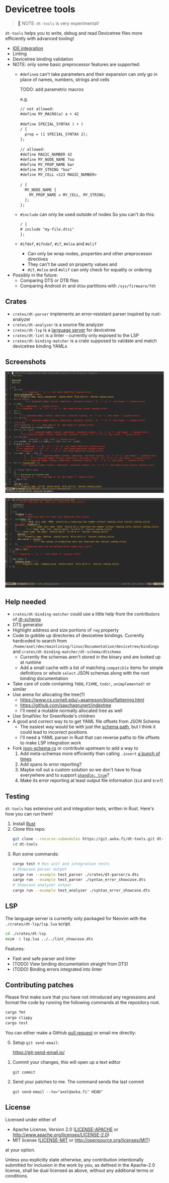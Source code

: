 # Devicetree tools

> 🚧 NOTE: `dt-tools` is very experimental!

`dt-tools` helps you to write, debug and read Devicetree files more efficiently with advanced tooling!

* [IDE integration](#lsp)
* Linting
* Devicetree binding validation
* NOTE: only some basic preprocessor features are supported:
  * `#define`s can't take parameters and their expansion can only go in place
    of names, numbers, strings and cells

    TODO: add parametric macros

    e.g.
    ```dts
    // not allowed:
    #define MY_MACRO(a) a + 42

    #define SPECIAL_SYNTAX ) + (
    / {
      prop = (1 SPECIAL_SYNTAX 2);
    };

    // allowed:
    #define MAGIC_NUMBER 42
    #define MY_NODE_NAME foo
    #define MY_PROP_NAME bar
    #define MY_STRING "baz"
    #define MY_CELL <123 MAGIC_NUMBER>

    / {
      MY_NODE_NAME {
        MY_PROP_NAME = MY_CELL, MY_STRING;
      };
    };
    ```
  * `#include` can only be used outside of nodes
    So you can't do this:
    ```dts
    / {
    # include "my-file.dtsi"
    };
    ```
  * `#ifdef`, `#ifndef`, `#if`, `#else` and `#elif`
    * Can only be wrap nodes, properties and other preprocessor directives
    * They can't be used on property values and
    * `#if`, `#else` and `#elif` can only check for equality or ordering
* Possibly in the future:
  * Comparing DTS or DTB files
  * Comparing Android `dt` and `dtbo` partitions with `/sys/firmware/fdt`

## Crates

* `crates/dt-parser` implements an error-resistant parser inspired by rust-analyzer
* `crates/dt-analyzer` is a source file analyzer
* `crates/dt-lsp` is a [language server](https://code.visualstudio.com/api/language-extensions/language-server-extension-guide#why-language-server) for devicetree
* `crates/dt-lint` is a linter - currently only exposed to the LSP
* `crates/dt-binding-matcher` is a crate supposed to validate and match devicetree binding YAMLs

## Screenshots

![Syntax error resiliency showcase in Neovim](screenshots/syntax_error_showcase.dts.png)

![Lint showcase in Neovim](screenshots/lint_showcase.dts.png)

## Help needed

* `crates/dt-binding-matcher` could use a little help from the contributors of [dt-schema](https://github.com/devicetree-org/dt-schema)
* DTS generator
* Highlight address and size portions of `reg` property
* Code to gobble up directories of devicetree bindings. Currently hardcoded to search from
  `/home/axel/dev/mainlining/linux/Documentation/devicetree/bindings` and
  `crates/dt-binding-matcher/dt-schema/dtschema`
  * Currently the schemas aren't stored in the binary and are looked up at runtime
  * Add a small cache with a list of matching `compatible` items for simple definitions or whole `select` JSON schemas
    along with the root binding documentation
* Take care of code containing `TODO`, `FIXME`, `todo!`, `unimplemented!` or similar
* Use arena for allocating the tree(?)
  * <https://www.cs.cornell.edu/~asampson/blog/flattening.html>
  * <https://github.com/saschagrunert/indextree>
  * I'll need a mutable normally allocated tree as well
* Use SmallVec for GreenNode's children
* A good and correct way to to get YAML file offsets from JSON Schema
  * The easiest way would be with just the [schema path](https://docs.rs/jsonschema/latest/jsonschema/error/struct.ValidationError.html#structfield.schema_path), but I think it could lead to incorrect positions
  * I'll need a YAML parser in Rust that can reverse paths to file offsets to make LSP integration work
* Fork [json-schema-rs](https://github.com/stranger6667/jsonschema-rs) or contribute upstream to add a way to
  1. Add meta-schemas more efficiently than calling `.insert` [a bunch of times](https://docs.rs/jsonschema/latest/src/jsonschema/compilation/options.rs.html#569)
  2. Add spans to error reporting?
  3. Maybe roll out a custom solution so we don't have to fixup everywhere and to support [`phandle: true`](https://github.com/devicetree-org/dt-schema/blob/5fdf9654d5069ef0ec430525d98cf3c04086405d/dtschema/schemas/types.yaml#L331)?
  4. Make its error reporting at least output file information (`$id` and `$ref`)

## Testing

`dt-tools` has extensive unit and integration tests, written in Rust. Here's how you can run them!

1. Install [Rust](https://www.rust-lang.org/learn/get-started)
2. Clone this repo:
   ```sh
   git clone --recurse-submodules https://git.axka.fi/dt-tools.git dt-tools
   cd dt-tools
   ```
3. Run some commands:
   ```sh
   cargo test # Run unit and integration tests
   # Showcase parser output
   cargo run --example test_parser ./crates/dt-parser/a.dts
   cargo run --example test_parser ./syntax_error_showcase.dts
   # Showcase analyzer output
   cargo run --example test_analyzer ./syntax_error_showcase.dts
   ```

## LSP

The language server is currently only packaged for Neovim with the `./crates/dt-lsp/lsp.lua` script.

```sh
cd ./crates/dt-lsp
nvim -S lsp.lua ../../lint_showcase.dts
```

Features:

* Fast and safe parser and linter
* (TODO) View binding documentation straight from DTS!
* (TODO) Binding errors integrated into linter

## Contributing patches

Please first make sure that you have not introduced any regressions and format the code by running the following commands at the repository root.
```sh
cargo fmt
cargo clippy
cargo test
```

You can either make a GitHub [pull request](https://github.com/axelkar/dt-tools/pulls) or email me directly:

0. Setup `git send-email`:

   <https://git-send-email.io/>

1. Commit your changes, this will open up a text editor

   `git commit`

2. Send your patches to me. The command sends the last commit

   `git send-email --to="axel@axka.fi" HEAD^`

## License

Licensed under either of

 * Apache License, Version 2.0
   ([LICENSE-APACHE](LICENSE-APACHE) or http://www.apache.org/licenses/LICENSE-2.0)
 * MIT license
   ([LICENSE-MIT](LICENSE-MIT) or http://opensource.org/licenses/MIT)

at your option.


Unless you explicitly state otherwise, any contribution intentionally submitted
for inclusion in the work by you, as defined in the Apache-2.0 license, shall be
dual licensed as above, without any additional terms or conditions.

